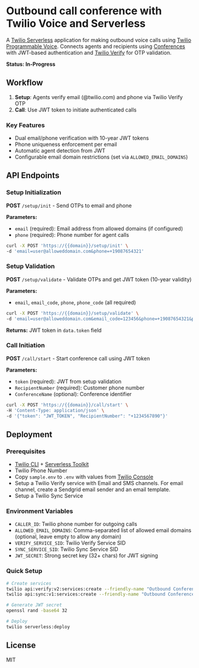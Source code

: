 # Outbound call conference with Twilio Voice and Serverless

A [Twilio Serverless](https://www.twilio.com/docs/serverless) application for making outbound voice calls using [Twilio Programmable Voice](https://www.twilio.com/docs/voice). Connects agents and recipients using [Conferences](https://www.twilio.com/docs/voice/conference) with JWT-based authentication and [Twilio Verify](https://www.twilio.com/docs/verify) for OTP validation.

**Status: In-Progress**

## Workflow

1. **Setup**: Agents verify email (@twilio.com) and phone via Twilio Verify OTP
2. **Call**: Use JWT token to initiate authenticated calls

### Key Features
- Dual email/phone verification with 10-year JWT tokens
- Phone uniqueness enforcement per email
- Automatic agent detection from JWT
- Configurable email domain restrictions (set via `ALLOWED_EMAIL_DOMAINS`)

## API Endpoints

### Setup Initialization 
**POST** `/setup/init` - Send OTPs to email and phone

**Parameters:**
- `email` (required): Email address from allowed domains (if configured)
- `phone` (required): Phone number for agent calls

```bash
curl -X POST 'https://{{domain}}/setup/init' \
-d 'email=user@alloweddomain.com&phone=+19087654321'
```

### Setup Validation
**POST** `/setup/validate` - Validate OTPs and get JWT token (10-year validity)

**Parameters:**
- `email`, `email_code`, `phone`, `phone_code` (all required)

```bash
curl -X POST 'https://{{domain}}/setup/validate' \
-d 'email=user@alloweddomain.com&email_code=123456&phone=+19087654321&phone_code=789012'
```

**Returns:** JWT token in `data.token` field

### Call Initiation
**POST** `/call/start` - Start conference call using JWT token

**Parameters:**
- `token` (required): JWT from setup validation
- `RecipientNumber` (required): Customer phone number
- `ConferenceName` (optional): Conference identifier

```bash
curl -X POST 'https://{{domain}}/call/start' \
-H 'Content-Type: application/json' \
-d '{"token": "JWT_TOKEN", "RecipientNumber": "+1234567890"}'
```

## Deployment

### Prerequisites
- [Twilio CLI](https://www.twilio.com/docs/twilio-cli/quickstart) + [Serverless Toolkit](https://www.twilio.com/docs/labs/serverless-toolkit/getting-started#install-the-twilio-serverless-toolkit)
- Twilio Phone Number
- Copy `sample.env` to `.env` with values from [Twilio Console](https://console.twilio.com/)
- Setup a Twilio Verify service with Email and SMS channels. For email channel, create a Sendgrid email sender and an email template.
- Setup a Twilio Sync Service

### Environment Variables
- `CALLER_ID`: Twilio phone number for outgoing calls
- `ALLOWED_EMAIL_DOMAINS`: Comma-separated list of allowed email domains (optional, leave empty to allow any domain)
- `VERIFY_SERVICE_SID`: Twilio Verify Service SID
- `SYNC_SERVICE_SID`: Twilio Sync Service SID  
- `JWT_SECRET`: Strong secret key (32+ chars) for JWT signing

### Quick Setup
```bash
# Create services
twilio api:verify:v2:services:create --friendly-name "Outbound Conference Verification"
twilio api:sync:v1:services:create --friendly-name "Outbound Conference User Data"

# Generate JWT secret
openssl rand -base64 32

# Deploy
twilio serverless:deploy
```

## License

MIT
